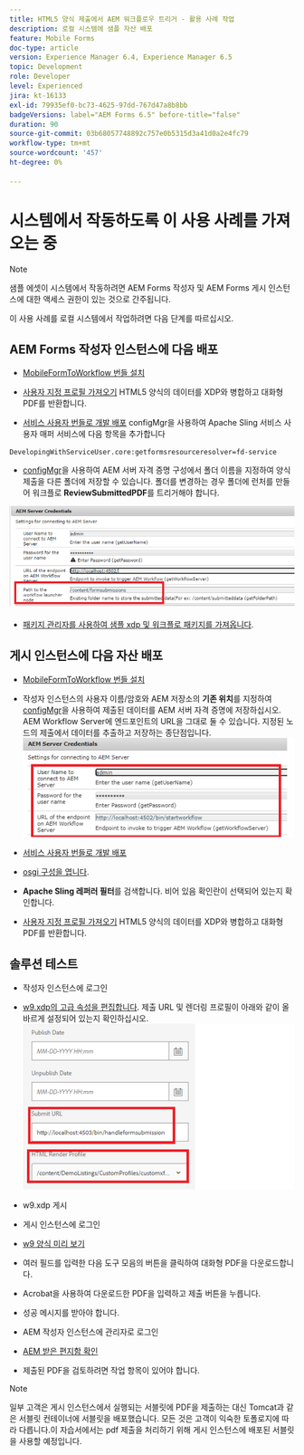 ```yaml
---
title: HTML5 양식 제출에서 AEM 워크플로우 트리거 - 활용 사례 작업
description: 로컬 시스템에 샘플 자산 배포
feature: Mobile Forms
doc-type: article
version: Experience Manager 6.4, Experience Manager 6.5
topic: Development
role: Developer
level: Experienced
jira: kt-16133
exl-id: 79935ef0-bc73-4625-97dd-767d47a8b8bb
badgeVersions: label="AEM Forms 6.5" before-title="false"
duration: 90
source-git-commit: 03b68057748892c757e0b5315d3a41d0a2e4fc79
workflow-type: tm+mt
source-wordcount: '457'
ht-degree: 0%

---
```


# 시스템에서 작동하도록 이 사용 사례를 가져오는 중

>[!NOTE]
>
>샘플 에셋이 시스템에서 작동하려면 AEM Forms 작성자 및 AEM Forms 게시 인스턴스에 대한 액세스 권한이 있는 것으로 간주됩니다.

이 사용 사례를 로컬 시스템에서 작업하려면 다음 단계를 따르십시오.

## AEM Forms 작성자 인스턴스에 다음 배포

* [MobileFormToWorkflow 번들 설치](assets/MobileFormToWorkflow.core-1.0.0-SNAPSHOT.jar)

* [사용자 지정 프로필 가져오기](assets/customprofile.zip) HTML5 양식의 데이터를 XDP와 병합하고 대화형 PDF를 반환합니다.

* [서비스 사용자 번들로 개발 배포](https://experienceleague.adobe.com/docs/experience-manager-learn/assets/developingwithserviceuser.zip?lang=en)
configMgr을 사용하여 Apache Sling 서비스 사용자 매퍼 서비스에 다음 항목을 추가합니다

```
DevelopingWithServiceUser.core:getformsresourceresolver=fd-service
```

* [configMgr](http://localhost:4502/system/console/configMg)을 사용하여 AEM 서버 자격 증명 구성에서 폴더 이름을 지정하여 양식 제출을 다른 폴더에 저장할 수 있습니다. 폴더를 변경하는 경우 폴더에 런처를 만들어 워크플로 **ReviewSubmittedPDF**&#x200B;를 트리거해야 합니다.

![config-author](assets/author-config.png)
* [패키지 관리자를 사용하여 샘플 xdp 및 워크플로 패키지를 가져옵니다](assets/xdp-form-and-workflow.zip).


## 게시 인스턴스에 다음 자산 배포

* [MobileFormToWorkflow 번들 설치](assets/MobileFormToWorkflow.core-1.0.0-SNAPSHOT.jar)

* 작성자 인스턴스의 사용자 이름/암호와 AEM 저장소의 **기존 위치**&#x200B;를 지정하여 [configMgr](http://localhost:4503/system/console/configMgr)을 사용하여 제출된 데이터를 AEM 서버 자격 증명에 저장하십시오. AEM Workflow Server에 엔드포인트의 URL을 그대로 둘 수 있습니다. 지정된 노드의 제출에서 데이터를 추출하고 저장하는 종단점입니다.
  ![publish-config](assets/publish-config.png)

* [서비스 사용자 번들로 개발 배포](https://experienceleague.adobe.com/docs/experience-manager-learn/assets/developingwithserviceuser.zip?lang=en)
* [osgi 구성을 엽니다](http://localhost:4503/system/console/configMgr).
* **Apache Sling 레퍼러 필터**&#x200B;를 검색합니다. 비어 있음 확인란이 선택되어 있는지 확인합니다.
* [사용자 지정 프로필 가져오기](assets/customprofile.zip) HTML5 양식의 데이터를 XDP와 병합하고 대화형 PDF를 반환합니다.


## 솔루션 테스트

* 작성자 인스턴스에 로그인
* [w9.xdp의 고급 속성을 편집합니다](http://localhost:4502/libs/fd/fm/gui/content/forms/formmetadataeditor.html/content/dam/formsanddocuments/w9.xdp). 제출 URL 및 렌더링 프로필이 아래와 같이 올바르게 설정되어 있는지 확인하십시오.
  ![xdp-advanced-properties](assets/mobile-form-properties.png)

* w9.xdp 게시
* 게시 인스턴스에 로그인
* [w9 양식 미리 보기](http://localhost:4503/content/dam/formsanddocuments/w9.xdp/jcr:content)
* 여러 필드를 입력한 다음 도구 모음의 버튼을 클릭하여 대화형 PDF을 다운로드합니다.
* Acrobat을 사용하여 다운로드한 PDF을 입력하고 제출 버튼을 누릅니다.
* 성공 메시지를 받아야 합니다.
* AEM 작성자 인스턴스에 관리자로 로그인
* [AEM 받은 편지함 확인](http://localhost:4502/aem/inbox)
* 제출된 PDF을 검토하려면 작업 항목이 있어야 합니다.

>[!NOTE]
>
>일부 고객은 게시 인스턴스에서 실행되는 서블릿에 PDF을 제출하는 대신 Tomcat과 같은 서블릿 컨테이너에 서블릿을 배포했습니다. 모든 것은 고객이 익숙한 토폴로지에 따라 다릅니다.이 자습서에서는 pdf 제출을 처리하기 위해 게시 인스턴스에 배포된 서블릿을 사용할 예정입니다.
